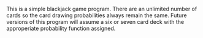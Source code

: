 This is a simple blackjack game program. There are an unlimited number of cards so the card drawing probabilities always remain the same. Future versions of this program will assume a six or seven card deck with the approperiate probability function assigned.
